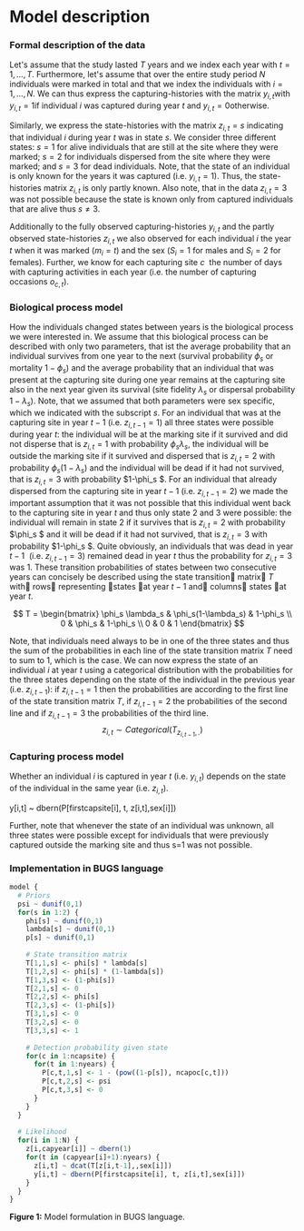 # Model description

### Formal description of the data

Let's assume that the study lasted $T​$ years and we index each year with $t=1,...,T​$. Furthermore, let's assume that over the entire study period $N​$ individuals were marked in total and that we index the individuals with $i=1,...,N​$. We can thus express the capturing-histories with the matrix $y_{i,t}​$ with $y_{i,t}=1​$ if individual $i​$ was captured during year $t​$ and $y_{i,t}=0​$ otherwise. 

Similarly, we express the state-histories with the matrix  $z_{i,t}=s$  indicating that individual $i$ during year $t$ was in state $s$. We consider three different states: $s=1$ for alive individuals that are still at the site where they were marked; $s=2$ for individuals dispersed from the site where they were marked; and $s=3$ for dead individuals. Note, that the state of an individual is only known for the years it was captured  (i.e. $y_{i,t}=1$). Thus,  the state-histories  matrix  $z_{i,t}$  is only partly  known. Also note, that in the data $z_{i,t}=3$  was not possible because the state is known only from captured individuals that are alive thus $s\neq3$.

Additionally to the fully observed capturing-histories $y_{i,t}​$ and the partly observed state-histories $z_{i,t}​$ we also observed for each individual $i​$ the year $t​$ when it was marked ($m_i=t​$) and the sex ($S_i=1​$ for males and $S_i=2​$ for females). Further, we know for each capturing site $c​$  the number of days with capturing activities  in each year (i.e. the number of capturing occasions $o_{c,t}​$).

### Biological process model

How the individuals changed states between years is the biological process we were interested in. We assume that this biological process can be described with only two parameters, that ist the average probability that an individual survives from one year to the next (survival probability $\phi_s$ or mortality $1-\phi_s$) and the average probability that an individual that was present at the capturing site during one year remains at the capturing site also in the next year given its survival (site fidelity $\lambda_s$ or dispersal probability $1-\lambda_s$). Note, that we assumed that both parameters were sex specific, which we indicated with  the subscript $s$. For an individual that was at the capturing site in year $t-1$ (i.e. $z_{i,t-1}=1$) all three states were possible during year $t$: the individual will be at the marking site if it survived and did not disperse that is  $z_{i,t}=1$ with probability $\phi_s \lambda_s$, the individual will be outside the marking site if it survived and dispersed that is  $z_{i,t}=2$ with probability $\phi_s (1-\lambda_s)$ and the individual will be dead if it had not survived, that is  $z_{i,t}=3$ with probability $1-\phi_s $. For  an individual that already dispersed from the capturing site in year $t-1$ (i.e. $z_{i,t-1}=2$) we made the important assumption that it was not possible that this individual went back to the capturing site in year $t$ and thus only state 2 and 3 were possible: the individual will remain in state 2 if it survives that is $z_{i,t}=2$ with probability $\phi_s $ and it will be dead if it had not survived, that is  $z_{i,t}=3$ with probability $1-\phi_s $. Quite obviously, an individuals that was dead in year $t-1$  (i.e. $z_{i,t-1}=3$) remained dead in year $t$ thus the probability for $z_{i,t}=3$ was 1. These transition probabilities of states between two consecutive years can concisely be described using the state transition matrix $T$ with rows representing states at year $t-1$  and columns states at year $t$.

$$
T = \begin{bmatrix}
\phi_s \lambda_s & \phi_s(1-\lambda_s) & 1-\phi_s \\
0                & \phi_s              & 1-\phi_s \\
0                & 0                   & 1
\end{bmatrix}
$$

Note, that individuals need always to be in one of the three states and thus the sum of the probabilities in each line of the state transition matrix $T$ need to sum to 1, which is the case. We can now express the state of an individual $i$ at year $t$ using a categorical distribution with the probabilities for the three states depending on the state of the individual in the previous year (i.e. $z_{i,t-1}$): if   $z_{i,t-1}=1$ then the probabilities are according to the first line of the state transition matrix $T$, if   $z_{i,t-1}=2$ the probabilities of the second line and if $z_{i,t-1}=3$ the probabilities of the third line. 
$$
    z_{i,t} \sim Categorical(T_{z_{i,t-1},.})
$$

### Capturing process model

Whether an individual $i$ is captured in year $t$ (i.e.  $y_{i,t}$) depends on the state of the individual in the same year (i.e. $z_{i,t}​$). 



y[i,t] ~ dbern(P[firstcapsite[i], t, z[i,t],sex[i]])







 Further, note that whenever the state of an individual was unknown, all three states were possible except for individuals that were previously captured outside the marking site and thus s=1 was not possible.

### Implementation in BUGS language



````R
model {
  # Priors
  psi ~ dunif(0,1)
  for(s in 1:2) {
    phi[s] ~ dunif(0,1)
    lambda[s] ~ dunif(0,1)
    p[s] ~ dunif(0,1)
    
    # State transition matrix
    T[1,1,s] <- phi[s] * lambda[s]
    T[1,2,s] <- phi[s] * (1-lambda[s])
    T[1,3,s] <- (1-phi[s])
    T[2,1,s] <- 0
    T[2,2,s] <- phi[s]
    T[2,3,s] <- (1-phi[s])
    T[3,1,s] <- 0
    T[3,2,s] <- 0
    T[3,3,s] <- 1
    
    # Detection probability given state
    for(c in 1:ncapsite) {
      for(t in 1:nyears) {
        P[c,t,1,s] <- 1 - (pow((1-p[s]), ncapoc[c,t]))
        P[c,t,2,s] <- psi 
        P[c,t,3,s] <- 0
      }
    }
  }
  
  # Likelihood
  for(i in 1:N) {
    z[i,capyear[i]] ~ dbern(1)
    for(t in (capyear[i]+1):nyears) {
      z[i,t] ~ dcat(T[z[i,t-1],,sex[i]])
      y[i,t] ~ dbern(P[firstcapsite[i], t, z[i,t],sex[i]])
    }
  }
}
````

**Figure 1:** Model formulation in BUGS language.

